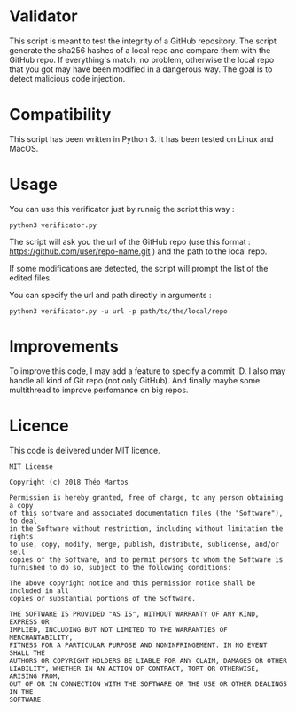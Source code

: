 # Validator

This script is meant to test the integrity of a GitHub repository. The script generate the sha256 hashes of a local repo and compare them with the GitHub repo. If everything's match, no problem, otherwise the local repo that you got may have been modified in a dangerous way. The goal is to detect malicious code injection.

# Compatibility

This script has been written in Python 3. It has been tested on Linux and MacOS.

# Usage

You can use this verificator just by runnig the script this way :

```shell
python3 verificator.py
```

The script will ask you the url of the GitHub repo (use this format : https://github.com/user/repo-name.git ) and the path to the local repo.

If some modifications are detected, the script will prompt the list of the edited files.

You can specify the url and path directly in arguments :

```shell
python3 verificator.py -u url -p path/to/the/local/repo
```

# Improvements

To improve this code, I may add a feature to specify a commit ID. I also may handle all kind of Git repo (not only GitHub). And finally maybe some multithread to improve perfomance on big repos.

# Licence

This code is delivered under MIT licence.

```
MIT License

Copyright (c) 2018 Théo Martos

Permission is hereby granted, free of charge, to any person obtaining a copy
of this software and associated documentation files (the "Software"), to deal
in the Software without restriction, including without limitation the rights
to use, copy, modify, merge, publish, distribute, sublicense, and/or sell
copies of the Software, and to permit persons to whom the Software is
furnished to do so, subject to the following conditions:

The above copyright notice and this permission notice shall be included in all
copies or substantial portions of the Software.

THE SOFTWARE IS PROVIDED "AS IS", WITHOUT WARRANTY OF ANY KIND, EXPRESS OR
IMPLIED, INCLUDING BUT NOT LIMITED TO THE WARRANTIES OF MERCHANTABILITY,
FITNESS FOR A PARTICULAR PURPOSE AND NONINFRINGEMENT. IN NO EVENT SHALL THE
AUTHORS OR COPYRIGHT HOLDERS BE LIABLE FOR ANY CLAIM, DAMAGES OR OTHER
LIABILITY, WHETHER IN AN ACTION OF CONTRACT, TORT OR OTHERWISE, ARISING FROM,
OUT OF OR IN CONNECTION WITH THE SOFTWARE OR THE USE OR OTHER DEALINGS IN THE
SOFTWARE.
```


